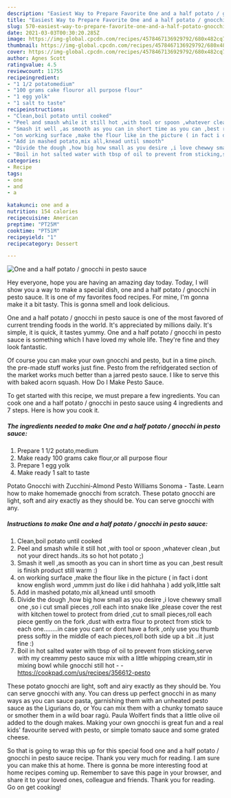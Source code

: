 ```yaml
---
description: "Easiest Way to Prepare Favorite One and a half potato / gnocchi in pesto sauce"
title: "Easiest Way to Prepare Favorite One and a half potato / gnocchi in pesto sauce"
slug: 570-easiest-way-to-prepare-favorite-one-and-a-half-potato-gnocchi-in-pesto-sauce
date: 2021-03-03T00:30:20.285Z
image: https://img-global.cpcdn.com/recipes/4578467136929792/680x482cq70/one-and-a-half-potato-gnocchi-in-pesto-sauce-recipe-main-photo.jpg
thumbnail: https://img-global.cpcdn.com/recipes/4578467136929792/680x482cq70/one-and-a-half-potato-gnocchi-in-pesto-sauce-recipe-main-photo.jpg
cover: https://img-global.cpcdn.com/recipes/4578467136929792/680x482cq70/one-and-a-half-potato-gnocchi-in-pesto-sauce-recipe-main-photo.jpg
author: Agnes Scott
ratingvalue: 4.5
reviewcount: 11755
recipeingredient:
- "1 1/2 potatomedium"
- "100 grams cake flouror all purpose flour"
- "1 egg yolk"
- "1 salt to taste"
recipeinstructions:
- "Clean,boil potato until cooked"
- "Peel and smash while it still hot ,with tool or spoon ,whatever clean ,but not your direct hands..its so hot hot potato ;)"
- "Smash it well ,as smooth as you can in short time as you can ,best result is finish product still warm :)"
- "on working surface ,make the flour like in the picture ( in fact i dont know english word ,ummm just do like i did hahhaha ) add yolk,little salt"
- "Add in mashed potato,mix all,knead until smooth"
- "Divide the dough ,how big how small as you desire ,i love chewwy small one ,so i cut small pieces ,roll each into snake like ,please cover the rest with kitchen towel to protect from dried ,cut to small pieces,roll each piece gently on the fork ,dust with extra flour to protect from stick to each one........in case you cant or dont have a fork ,only use you thumb press softly in the middle of each pieces,roll both side up a bit  ..it just fine :)"
- "Boil in hot salted water with tbsp of oil to prevent from sticking,serve with my creammy pesto sauce mix with a little whipping cream,stir in mixing bowl while gnocchi still hot  https://cookpad.com/us/recipes/356612-pesto"
categories:
- Recipe
tags:
- one
- and
- a

katakunci: one and a 
nutrition: 154 calories
recipecuisine: American
preptime: "PT25M"
cooktime: "PT51M"
recipeyield: "1"
recipecategory: Dessert

---
```



![One and a half potato / gnocchi in pesto sauce](https://img-global.cpcdn.com/recipes/4578467136929792/680x482cq70/one-and-a-half-potato-gnocchi-in-pesto-sauce-recipe-main-photo.jpg)

Hey everyone, hope you are having an amazing day today. Today, I will show you a way to make a special dish, one and a half potato / gnocchi in pesto sauce. It is one of my favorites food recipes. For mine, I'm gonna make it a bit tasty. This is gonna smell and look delicious.

One and a half potato / gnocchi in pesto sauce is one of the most favored of current trending foods in the world. It's appreciated by millions daily. It's simple, it is quick, it tastes yummy. One and a half potato / gnocchi in pesto sauce is something which I have loved my whole life. They're fine and they look fantastic.

Of course you can make your own gnocchi and pesto, but in a time pinch. the pre-made stuff works just fine. Pesto from the refridgerated section of the market works much better than a jarred pesto sauce. I like to serve this with baked acorn squash. How Do I Make Pesto Sauce.


To get started with this recipe, we must prepare a few ingredients. You can cook one and a half potato / gnocchi in pesto sauce using 4 ingredients and 7 steps. Here is how you cook it.

<!--inarticleads1-->

##### The ingredients needed to make One and a half potato / gnocchi in pesto sauce:

1. Prepare 1 1/2 potato,medium
1. Make ready 100 grams cake flour,or all purpose flour
1. Prepare 1 egg yolk
1. Make ready 1 salt to taste


Potato Gnocchi with Zucchini-Almond Pesto Williams Sonoma - Taste. Learn how to make homemade gnocchi from scratch. These potato gnocchi are light, soft and airy exactly as they should be. You can serve gnocchi with any. 

<!--inarticleads2-->

##### Instructions to make One and a half potato / gnocchi in pesto sauce:

1. Clean,boil potato until cooked
1. Peel and smash while it still hot ,with tool or spoon ,whatever clean ,but not your direct hands..its so hot hot potato ;)
1. Smash it well ,as smooth as you can in short time as you can ,best result is finish product still warm :)
1. on working surface ,make the flour like in the picture ( in fact i dont know english word ,ummm just do like i did hahhaha ) add yolk,little salt
1. Add in mashed potato,mix all,knead until smooth
1. Divide the dough ,how big how small as you desire ,i love chewwy small one ,so i cut small pieces ,roll each into snake like ,please cover the rest with kitchen towel to protect from dried ,cut to small pieces,roll each piece gently on the fork ,dust with extra flour to protect from stick to each one........in case you cant or dont have a fork ,only use you thumb press softly in the middle of each pieces,roll both side up a bit  ..it just fine :)
1. Boil in hot salted water with tbsp of oil to prevent from sticking,serve with my creammy pesto sauce mix with a little whipping cream,stir in mixing bowl while gnocchi still hot -  - https://cookpad.com/us/recipes/356612-pesto


These potato gnocchi are light, soft and airy exactly as they should be. You can serve gnocchi with any. You can dress up perfect gnocchi in as many ways as you can sauce pasta, garnishing them with an unheated pesto sauce as the Ligurians do, or You can mix them with a chunky tomato sauce or smother them in a wild boar ragù. Paula Wolfert finds that a little olive oil added to the dough makes. Making your own gnocchi is great fun and a real kids&#39; favourite served with pesto, or simple tomato sauce and some grated cheese. 

So that is going to wrap this up for this special food one and a half potato / gnocchi in pesto sauce recipe. Thank you very much for reading. I am sure you can make this at home. There is gonna be more interesting food at home recipes coming up. Remember to save this page in your browser, and share it to your loved ones, colleague and friends. Thank you for reading. Go on get cooking!
